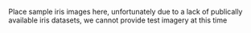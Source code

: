 Place sample iris images here, unfortunately due to a lack of publically available iris datasets, we cannot provide test imagery at this time